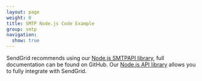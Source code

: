 ```yaml
---
layout: page
weight: 0
title: SMTP Node.js Code Example
group: smtp
navigation:
  show: true
---
```

SendGrid recommends using our [Node.js SMTPAPI library](https://github.com/sendgrid/smtpapi-nodejs), full documentation can be found on GitHub. Our [Node.js API library](https://github.com/sendgrid/sendgrid-nodejs) allows you to fully integrate with SendGrid.



